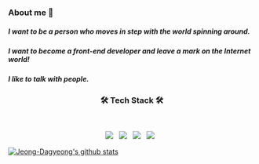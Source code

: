 ### About me 👋
<!--
#### 빙글빙글 돌아가는 세상과 같이 발맞춰 나아가는 사람이 되고싶습니다.
#### Front-end 개발자가 되어서 인터넷 세상에 발자취를 남겨보고 싶습니다! -->

##### I want to be a person who moves in step with the world spinning around.
##### I want to become a front-end developer and leave a mark on the Internet world!
##### I like to talk with people.

<h3 align="center"><b>🛠 Tech Stack 🛠</b></h3>
</br>
<p align="center">
<img src="https://img.shields.io/badge/HTML5-E34F26?style=flat-square&logo=HTML5&logoColor=white"/></a> &nbsp
<img src="https://img.shields.io/badge/CSS3-1572B6?style=flat-square&logo=CSS3&logoColor=white"/></a> &nbsp
<img src="https://img.shields.io/badge/JavaScript-F7DF1E?style=flat-square&logo=JavaScript&logoColor=white"/></a> &nbsp
<img src="https://img.shields.io/badge/Vue.js-1572B6?style=flat-square&logo=Vue.js&logoColor=white"/></a> &nbsp

[![Jeong-Dagyeong's github stats](https://github-readme-stats.vercel.app/api/top-langs/?username=Jeong-Dagyeong&show_icons=true&hide_border=true&title_color=004386&icon_color=004386&layout=compact)](https://github.com/Jeong-Dagyeong)
